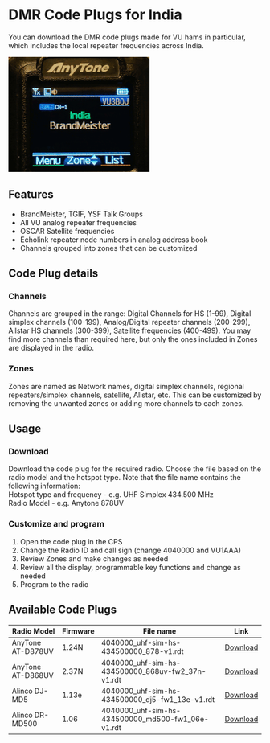 # DMR Code Plugs for India

You can download the DMR code plugs made for VU hams in particular, which includes the local repeater frequencies across India.

![zones](anytone-zones.gif)
## Features

- BrandMeister, TGIF, YSF Talk Groups 
- All VU analog repeater frequencies
- OSCAR Satellite frequencies
- Echolink repeater node numbers in analog address book
- Channels grouped into zones that can be customized

## Code Plug details

### Channels

Channels are grouped in the range: Digital Channels for HS (1-99), Digital simplex channels (100-199), Analog/Digital repeater channels (200-299), Allstar HS channels (300-399), Satellite frequencies (400-499). You may find more channels than required here, but only the ones included in Zones are displayed in the radio.

### Zones

Zones are named as Network names, digital simplex channels, regional repeaters/simplex channels, satellite, Allstar, etc. This can be customized by removing the unwanted zones or adding more channels to each zones.

## Usage

### Download
Download the code plug for the required radio. Choose the file based on the radio model and the hotspot type. Note that the file name contains the following information:  
Hotspot type and frequency - e.g. UHF Simplex 434.500 MHz  
Radio Model - e.g. Anytone 878UV  

### Customize and program

1. Open the code plug in the CPS
1. Change the Radio ID and call sign (change 4040000 and VU1AAA)
1. Review Zones and make changes as needed
1. Review all the display, programmable key functions and change as needed
1. Program to the radio

## Available Code Plugs

|Radio Model|Firmware|File name|Link|
|---|---|---|---|
|AnyTone AT-D878UV |1.24N|4040000_uhf-sim-hs-434500000_878-v1.rdt|[Download](https://github.com/bejoysat/amateurradio/raw/master/digital/4040000_uhf-sim-hs-434500000_878-v1.rdt)|
|AnyTone AT-D868UV |2.37N|4040000_uhf-sim-hs-434500000_868uv-fw2_37n-v1.rdt|[Download](https://github.com/bejoysat/amateurradio/raw/master/digital/4040000_uhf-sim-hs-434500000_868uv-fw2_37n-v1.rdt)|
|Alinco DJ-MD5|1.13e|4040000_uhf-sim-hs-434500000_dj5-fw1_13e-v1.rdt|[Download](https://github.com/bejoysat/amateurradio/raw/master/digital/4040000_uhf-sim-hs-434500000_dj5-fw1_13e-v1.rdt)|
|Alinco DR-MD500|1.06|4040000_uhf-sim-hs-434500000_md500-fw1_06e-v1.rdt|[Download](https://github.com/bejoysat/amateurradio/raw/master/digital/4040000_uhf-sim-hs-434500000_md500-fw1_06e-v1.rdt)|
